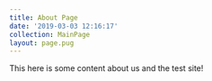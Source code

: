 ```yaml
---
title: About Page
date: '2019-03-03 12:16:17'
collection: MainPage
layout: page.pug
---
```

This here is some content about us and the test site!
